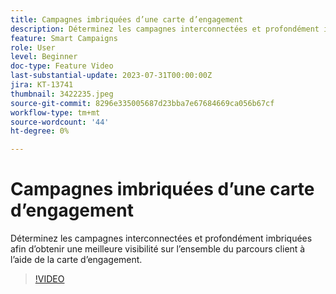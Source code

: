 ```yaml
---
title: Campagnes imbriquées d’une carte d’engagement
description: Déterminez les campagnes interconnectées et profondément imbriquées afin d’obtenir une meilleure visibilité sur l’ensemble du parcours client à l’aide de la carte d’engagement.
feature: Smart Campaigns
role: User
level: Beginner
doc-type: Feature Video
last-substantial-update: 2023-07-31T00:00:00Z
jira: KT-13741
thumbnail: 3422235.jpeg
source-git-commit: 8296e335005687d23bba7e67684669ca056b67cf
workflow-type: tm+mt
source-wordcount: '44'
ht-degree: 0%

---
```



# Campagnes imbriquées d’une carte d’engagement

Déterminez les campagnes interconnectées et profondément imbriquées afin d’obtenir une meilleure visibilité sur l’ensemble du parcours client à l’aide de la carte d’engagement.

>[!VIDEO](https://video.tv.adobe.com/v/3422235/?learn=on)
